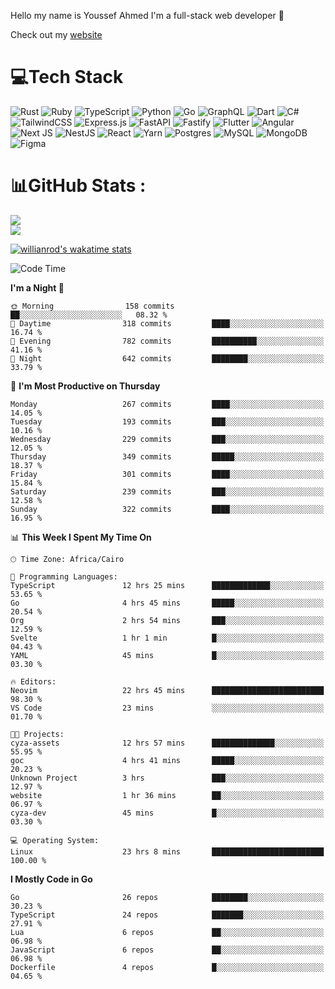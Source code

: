 Hello my name is Youssef Ahmed I'm a full-stack web developer 👋

Check out my [website](https://youssefahmed.vercel.app)
 
# 💻Tech Stack

![Rust](https://img.shields.io/badge/rust-%23000000.svg?style=for-the-badge&logo=rust&logoColor=white) ![Ruby](https://img.shields.io/badge/ruby-%23CC342D.svg?style=for-the-badge&logo=ruby&logoColor=white) ![TypeScript](https://img.shields.io/badge/typescript-%23007ACC.svg?style=for-the-badge&logo=typescript&logoColor=white) ![Python](https://img.shields.io/badge/python-3670A0?style=for-the-badge&logo=python&logoColor=ffdd54) ![Go](https://img.shields.io/badge/go-%2300ADD8.svg?style=for-the-badge&logo=go&logoColor=white) ![GraphQL](https://img.shields.io/badge/-GraphQL-E10098?style=for-the-badge&logo=graphql&logoColor=white) ![Dart](https://img.shields.io/badge/dart-%230175C2.svg?style=for-the-badge&logo=dart&logoColor=white) ![C#](https://img.shields.io/badge/c%23-%23239120.svg?style=for-the-badge&logo=c-sharp&logoColor=white) ![TailwindCSS](https://img.shields.io/badge/tailwindcss-%2338B2AC.svg?style=for-the-badge&logo=tailwind-css&logoColor=white) ![Express.js](https://img.shields.io/badge/express.js-%23404d59.svg?style=for-the-badge&logo=express&logoColor=%2361DAFB) ![FastAPI](https://img.shields.io/badge/FastAPI-005571?style=for-the-badge&logo=fastapi) ![Fastify](https://img.shields.io/badge/fastify-%23000000.svg?style=for-the-badge&logo=fastify&logoColor=white) ![Flutter](https://img.shields.io/badge/Flutter-%2302569B.svg?style=for-the-badge&logo=Flutter&logoColor=white) ![Angular](https://img.shields.io/badge/angular-%23DD0031.svg?style=for-the-badge&logo=angular&logoColor=white) ![Next JS](https://img.shields.io/badge/Next-black?style=for-the-badge&logo=next.js&logoColor=white) ![NestJS](https://img.shields.io/badge/nestjs-%23E0234E.svg?style=for-the-badge&logo=nestjs&logoColor=white) ![React](https://img.shields.io/badge/react-%2320232a.svg?style=for-the-badge&logo=react&logoColor=%2361DAFB) ![Yarn](https://img.shields.io/badge/yarn-%232C8EBB.svg?style=for-the-badge&logo=yarn&logoColor=white) ![Postgres](https://img.shields.io/badge/postgres-%23316192.svg?style=for-the-badge&logo=postgresql&logoColor=white) ![MySQL](https://img.shields.io/badge/mysql-%2300f.svg?style=for-the-badge&logo=mysql&logoColor=white) ![MongoDB](https://img.shields.io/badge/MongoDB-%234ea94b.svg?style=for-the-badge&logo=mongodb&logoColor=white)     ![Figma](https://img.shields.io/badge/figma-%23F24E1E.svg?style=for-the-badge&logo=figma&logoColor=white)

# 📊GitHub Stats :

![](https://github-readme-stats.vercel.app/api?username=joetifa2003&theme=tokyonight&hide_border=false&include_all_commits=false&count_private=false)<br/>
![](https://github-readme-streak-stats.herokuapp.com/?user=joetifa2003&theme=tokyonight&hide_border=false)<br/>

[![willianrod's wakatime stats](https://github-readme-stats.vercel.app/api/wakatime?username=joetifa2003&layout=compact)](https://github.com/anuraghazra/github-readme-stats)
<!--START_SECTION:waka-->
![Code Time](http://img.shields.io/badge/Code%20Time-3%2C283%20hrs%203%20mins-blue)

**I'm a Night 🦉** 

```text
🌞 Morning                158 commits         ██░░░░░░░░░░░░░░░░░░░░░░░   08.32 % 
🌆 Daytime                318 commits         ████░░░░░░░░░░░░░░░░░░░░░   16.74 % 
🌃 Evening                782 commits         ██████████░░░░░░░░░░░░░░░   41.16 % 
🌙 Night                  642 commits         ████████░░░░░░░░░░░░░░░░░   33.79 % 
```
📅 **I'm Most Productive on Thursday** 

```text
Monday                   267 commits         ████░░░░░░░░░░░░░░░░░░░░░   14.05 % 
Tuesday                  193 commits         ███░░░░░░░░░░░░░░░░░░░░░░   10.16 % 
Wednesday                229 commits         ███░░░░░░░░░░░░░░░░░░░░░░   12.05 % 
Thursday                 349 commits         █████░░░░░░░░░░░░░░░░░░░░   18.37 % 
Friday                   301 commits         ████░░░░░░░░░░░░░░░░░░░░░   15.84 % 
Saturday                 239 commits         ███░░░░░░░░░░░░░░░░░░░░░░   12.58 % 
Sunday                   322 commits         ████░░░░░░░░░░░░░░░░░░░░░   16.95 % 
```


📊 **This Week I Spent My Time On** 

```text
🕑︎ Time Zone: Africa/Cairo

💬 Programming Languages: 
TypeScript               12 hrs 25 mins      █████████████░░░░░░░░░░░░   53.65 % 
Go                       4 hrs 45 mins       █████░░░░░░░░░░░░░░░░░░░░   20.54 % 
Org                      2 hrs 54 mins       ███░░░░░░░░░░░░░░░░░░░░░░   12.59 % 
Svelte                   1 hr 1 min          █░░░░░░░░░░░░░░░░░░░░░░░░   04.43 % 
YAML                     45 mins             █░░░░░░░░░░░░░░░░░░░░░░░░   03.30 % 

🔥 Editors: 
Neovim                   22 hrs 45 mins      █████████████████████████   98.30 % 
VS Code                  23 mins             ░░░░░░░░░░░░░░░░░░░░░░░░░   01.70 % 

🐱‍💻 Projects: 
cyza-assets              12 hrs 57 mins      ██████████████░░░░░░░░░░░   55.95 % 
goc                      4 hrs 41 mins       █████░░░░░░░░░░░░░░░░░░░░   20.23 % 
Unknown Project          3 hrs               ███░░░░░░░░░░░░░░░░░░░░░░   12.97 % 
website                  1 hr 36 mins        ██░░░░░░░░░░░░░░░░░░░░░░░   06.97 % 
cyza-dev                 45 mins             █░░░░░░░░░░░░░░░░░░░░░░░░   03.30 % 

💻 Operating System: 
Linux                    23 hrs 8 mins       █████████████████████████   100.00 % 
```

**I Mostly Code in Go** 

```text
Go                       26 repos            ████████░░░░░░░░░░░░░░░░░   30.23 % 
TypeScript               24 repos            ███████░░░░░░░░░░░░░░░░░░   27.91 % 
Lua                      6 repos             ██░░░░░░░░░░░░░░░░░░░░░░░   06.98 % 
JavaScript               6 repos             ██░░░░░░░░░░░░░░░░░░░░░░░   06.98 % 
Dockerfile               4 repos             █░░░░░░░░░░░░░░░░░░░░░░░░   04.65 % 
```




<!--END_SECTION:waka-->
